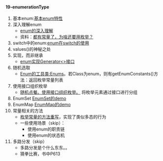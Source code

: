 #### 19-enumerationType
1. 基本enum:[基本enum特性](src/main/java/basicEnum/EnumClass.java)
2. 深入理解enum
   - [enum的深入理解](src/main/java/deepenum/DeepUnderstandEnum.java)
   - 资料：[都有常量了，为啥还要用枚举？](https://www.bilibili.com/video/BV1A34y1v7aL)
3. switch中的enum:[enum在switch的使用](src/main/java/basicEnum/EnumInSwitch.java)
4. values()的神秘之处
5. 实现，而非继承
   - [enum实现Generator<>接口](src/main/java/deepenum/EnumImplementation.java)
6. 随机选取
   - [Enum的工具类:Enums](src/main/java/utils/Enums.java)。若Class为enum，则有getEnumConstants()方法：返回枚举常量列表
7. 使用接口组织枚举
   - [随机点餐。使用接口组织枚举。](src/main/java/deepenum/Meal.java) 将枚举元素通过接口进行分组
8. EnumSet [EnumSet的demo](src/main/java/enumset/EnumSetDemo.java)
9. EnumMap [EnumMap的demo](src/main/java/enumset/EnumMapDemo.java)
10. 常量相关的方法
    - [枚举常量的方法重写](src/main/java/deepenum/ConstantMethodDemo.java)，实现了类似多态的行为
    - 一些使用场景（skip）：
      - 使用enum的职责链
      - 使用enum的状态机
11. 多路分发（skip）
    - 多路分发是个什么东东。。
    - 猜拳比赛，书中P613